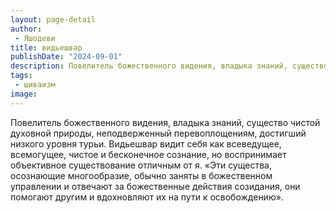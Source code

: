 ```yaml
---
layout: page-detail
author:
 - Яшодеви
title: видьешвар
publishDate: "2024-09-01"
description: Повелитель божественного видения, владыка знаний, существо чистой духовной природы, неподверженный перевоплощениям, достигший низкого уровня турьи. Видьешвар видит себя как всеведущее, всемогущее, чистое и бесконечное сознание, но воспринимает объективное существование отличным от я.
tags:
 - шиваизм
image: 
---
```


Повелитель божественного видения, владыка знаний, существо чистой духовной природы, неподверженный перевоплощениям, достигший низкого уровня турьи. Видьешвар видит себя как всеведущее, всемогущее, чистое и бесконечное сознание, но воспринимает объективное существование отличным от я.
	«Эти существа, осознающие многообразие, обычно заняты в божественном управлении и отвечают за божественные действия созидания, они помогают другим и вдохновляют их на пути к освобождению».

